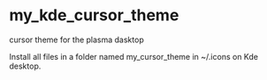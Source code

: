# my_kde_cursor_theme
cursor theme for the plasma dasktop

Install all files in a folder named my_cursor_theme in ~/.icons on Kde desktop.

